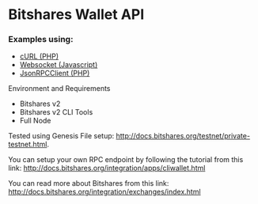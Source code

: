 # Bitshares Wallet API
### Examples using:
+ [cURL (PHP)](http://php.net/manual/en/book.curl.php)
+ [Websocket (Javascript)](https://developer.mozilla.org/en-US/docs/Web/API/WebSocket)
+ [JsonRPCClient (PHP)](https://gist.github.com/banyan/308599)
	
Environment and Requirements
+ Bitshares v2
+ Bitshares v2 CLI Tools
+ Full Node

Tested using Genesis File setup: http://docs.bitshares.org/testnet/private-testnet.html. 

You can setup your own RPC endpoint by following the tutorial from this link: http://docs.bitshares.org/integration/apps/cliwallet.html

You can read more about Bitshares from this link: http://docs.bitshares.org/integration/exchanges/index.html
